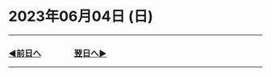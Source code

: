 # 2023年06月04日 (日)

---

### [◀️前日へ](https://github.com/yuasys/chatty-journal/blob/main/2023/06/2023-06-03.md)&emsp;&emsp;&emsp;&emsp;[翌日へ▶️](https://github.com/yuasys/chatty-journal/blob/main/2023/06/2023-06-05.md)

---

